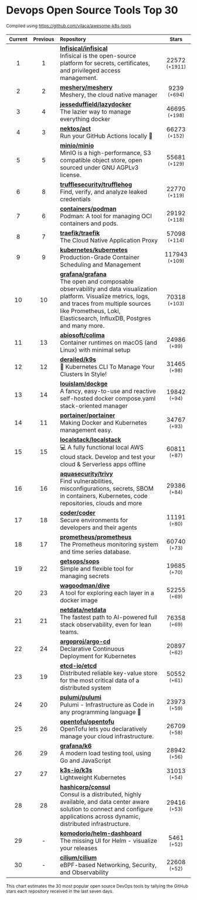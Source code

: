 # Devops Open Source Tools Top 30
<sup>Compiled using https://github.com/vilaca/awesome-k8s-tools</sup>
<div align="center">

|<sub>Current</sub>|<sub>Previous</sub>|<sub>Repository</sub>|<sub>Stars</sub>|
|:---:|:---:|:---|:---:|
|1|1|[**Infisical/infisical**](https://github.com/Infisical/infisical)<br/>Infisical is the open-source platform for secrets, certificates, and privileged access management.|22572 <sup>(+1911)</sup>|
|2|2|[**meshery/meshery**](https://github.com/meshery/meshery)<br/>Meshery, the cloud native manager|9239 <sup>(+694)</sup>|
|3|4|[**jesseduffield/lazydocker**](https://github.com/jesseduffield/lazydocker)<br/>The lazier way to manage everything docker|46695 <sup>(+198)</sup>|
|4|3|[**nektos/act**](https://github.com/nektos/act)<br/>Run your GitHub Actions locally 🚀|66273 <sup>(+152)</sup>|
|5|5|[**minio/minio**](https://github.com/minio/minio)<br/>MinIO is a high-performance, S3 compatible object store, open sourced under GNU AGPLv3 license.|55681 <sup>(+129)</sup>|
|6|8|[**trufflesecurity/trufflehog**](https://github.com/trufflesecurity/trufflehog)<br/>Find, verify, and analyze leaked credentials|22770 <sup>(+119)</sup>|
|7|6|[**containers/podman**](https://github.com/containers/podman)<br/>Podman: A tool for managing OCI containers and pods.|29192 <sup>(+118)</sup>|
|8|7|[**traefik/traefik**](https://github.com/traefik/traefik)<br/>The Cloud Native Application Proxy|57098 <sup>(+114)</sup>|
|9|9|[**kubernetes/kubernetes**](https://github.com/kubernetes/kubernetes)<br/>Production-Grade Container Scheduling and Management|117943 <sup>(+109)</sup>|
|10|10|[**grafana/grafana**](https://github.com/grafana/grafana)<br/>The open and composable observability and data visualization platform. Visualize metrics, logs, and traces from multiple sources like Prometheus, Loki, Elasticsearch, InfluxDB, Postgres and many more. |70318 <sup>(+103)</sup>|
|11|13|[**abiosoft/colima**](https://github.com/abiosoft/colima)<br/>Container runtimes on macOS (and Linux) with minimal setup|24986 <sup>(+99)</sup>|
|12|12|[**derailed/k9s**](https://github.com/derailed/k9s)<br/>🐶 Kubernetes CLI To Manage Your Clusters In Style!|31465 <sup>(+98)</sup>|
|13|14|[**louislam/dockge**](https://github.com/louislam/dockge)<br/>A fancy, easy-to-use and reactive self-hosted docker compose.yaml stack-oriented manager|19842 <sup>(+94)</sup>|
|14|11|[**portainer/portainer**](https://github.com/portainer/portainer)<br/>Making Docker and Kubernetes management easy.|34767 <sup>(+93)</sup>|
|15|15|[**localstack/localstack**](https://github.com/localstack/localstack)<br/>💻 A fully functional local AWS cloud stack. Develop and test your cloud & Serverless apps offline|60811 <sup>(+87)</sup>|
|16|16|[**aquasecurity/trivy**](https://github.com/aquasecurity/trivy)<br/>Find vulnerabilities, misconfigurations, secrets, SBOM in containers, Kubernetes, code repositories, clouds and more|29386 <sup>(+84)</sup>|
|17|18|[**coder/coder**](https://github.com/coder/coder)<br/>Secure environments for developers and their agents|11191 <sup>(+80)</sup>|
|18|17|[**prometheus/prometheus**](https://github.com/prometheus/prometheus)<br/>The Prometheus monitoring system and time series database.|60740 <sup>(+73)</sup>|
|19|22|[**getsops/sops**](https://github.com/getsops/sops)<br/>Simple and flexible tool for managing secrets|19685 <sup>(+70)</sup>|
|20|23|[**wagoodman/dive**](https://github.com/wagoodman/dive)<br/>A tool for exploring each layer in a docker image|52255 <sup>(+69)</sup>|
|21|21|[**netdata/netdata**](https://github.com/netdata/netdata)<br/>The fastest path to AI-powered full stack observability, even for lean teams.|76358 <sup>(+69)</sup>|
|22|24|[**argoproj/argo-cd**](https://github.com/argoproj/argo-cd)<br/>Declarative Continuous Deployment for Kubernetes|20897 <sup>(+62)</sup>|
|23|19|[**etcd-io/etcd**](https://github.com/etcd-io/etcd)<br/>Distributed reliable key-value store for the most critical data of a distributed system|50552 <sup>(+61)</sup>|
|24|20|[**pulumi/pulumi**](https://github.com/pulumi/pulumi)<br/>Pulumi - Infrastructure as Code in any programming language 🚀|23973 <sup>(+59)</sup>|
|25|26|[**opentofu/opentofu**](https://github.com/opentofu/opentofu)<br/>OpenTofu lets you declaratively manage your cloud infrastructure.|26709 <sup>(+58)</sup>|
|26|29|[**grafana/k6**](https://github.com/grafana/k6)<br/>A modern load testing tool, using Go and JavaScript|28942 <sup>(+56)</sup>|
|27|27|[**k3s-io/k3s**](https://github.com/k3s-io/k3s)<br/>Lightweight Kubernetes|31013 <sup>(+54)</sup>|
|28|28|[**hashicorp/consul**](https://github.com/hashicorp/consul)<br/>Consul is a distributed, highly available, and data center aware solution to connect and configure applications across dynamic, distributed infrastructure.|29416 <sup>(+53)</sup>|
|29|-|[**komodorio/helm-dashboard**](https://github.com/komodorio/helm-dashboard)<br/>The missing UI for Helm - visualize your releases|5461 <sup>(+52)</sup>|
|30|-|[**cilium/cilium**](https://github.com/cilium/cilium)<br/>eBPF-based Networking, Security, and Observability|22608 <sup>(+52)</sup>|


</div>

<sub>This chart estimates the 30 most popular open source DevOps tools by tallying the GitHub stars each repository received in the last seven days.</sub>
